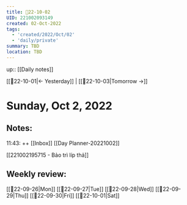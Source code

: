 ```yaml
---
title: 📝22-10-02
UID: 221002093149
created: 02-Oct-2022
tags:
  - 'created/2022/Oct/02'
  - 'daily/private'
summary: TBD
location: TBD
---
```

up:: [[Daily notes]]

[[📝22-10-01|<- Yesterday]] | [[📝22-10-03|Tomorrow ->]]
# Sunday, Oct 2, 2022

## Notes:
11:43: ++ [[Inbox]]
[[Day Planner-20221002]]

[[221002195715 - Bảo trì líp thả]]


## Weekly review:
[[📝22-09-26|Mon]]
[[📝22-09-27|Tue]]
[[📝22-09-28|Wed]]
[[📝22-09-29|Thu]]
[[📝22-09-30|Fri]]
[[📝22-10-01|Sat]]
